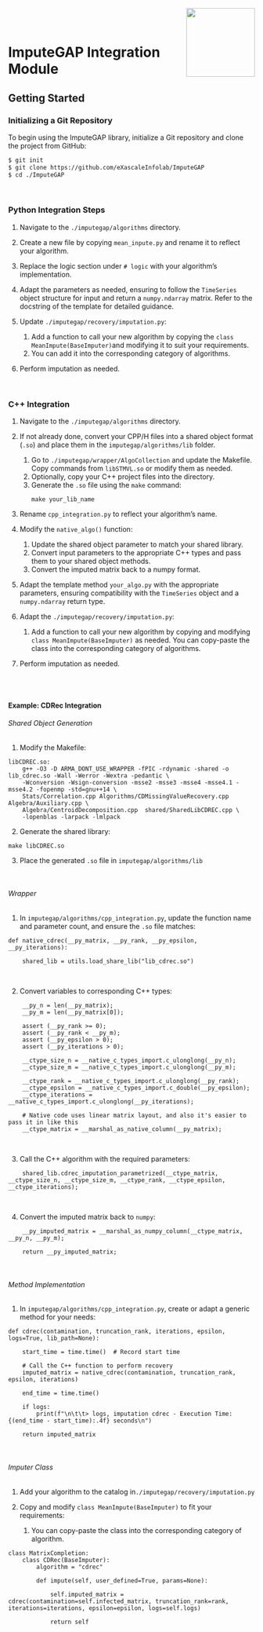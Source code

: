 <img align="right" width="140" height="140" src="https://www.naterscreations.com/imputegap/logo_imputegab.png" >
<br /> <br />

# ImputeGAP Integration Module

## Getting Started

### Initializing a Git Repository

To begin using the ImputeGAP library, initialize a Git repository and clone the project from GitHub:

```bash
$ git init
$ git clone https://github.com/eXascaleInfolab/ImputeGAP
$ cd ./ImputeGAP
``` 

<br>

### Python Integration Steps

1) Navigate to the ```./imputegap/algorithms``` directory. 


2) Create a new file by copying ```mean_inpute.py``` and rename it to reflect your algorithm.


3) Replace the logic section under ```# logic``` with your algorithm’s implementation.


4) Adapt the parameters as needed, ensuring to follow the ```TimeSeries``` object structure for input and return a ```numpy.ndarray``` matrix. Refer to the docstring of the template for detailed guidance.


5) Update  ```./imputegap/recovery/imputation.py```:
   1) Add a function to call your new algorithm by copying the ```class MeanImpute(BaseImputer)```and modifying it to suit your requirements.
   2) You can add it into the corresponding category of algorithms.


6) Perform imputation as needed.

<br />

### C++ Integration
1) Navigate to the ```./imputegap/algorithms``` directory.


2) If not already done, convert your CPP/H files into a shared object format  (```.so```) and place them in the  ```imputegap/algorithms/lib``` folder.
   1) Go to ```./imputegap/wrapper/AlgoCollection```  and update the Makefile. Copy commands from ```libSTMVL.so``` or modify them as needed.
   2) Optionally, copy your C++ project files into the directory.
   3) Generate the ```.so``` file using the ```make``` command:
      ```
      make your_lib_name
      ```


3) Rename ```cpp_integration.py```  to reflect your algorithm’s name.


4) Modify the ```native_algo()``` function: 
   1) Update the shared object parameter to match your shared library.
   2) Convert input parameters to the appropriate C++ types and pass them to your shared object methods.
   3) Convert the imputed matrix back to a numpy format.


5) Adapt the template method ```your_algo.py``` with the appropriate parameters, ensuring compatibility with the ```TimeSeries``` object and a ```numpy.ndarray``` return type.


6) Adapt the  ```./imputegap/recovery/imputation.py```:
   1) Add a function to call your new algorithm by copying and modifying ```class MeanImpute(BaseImputer)``` as needed. You can copy-paste the class into the corresponding category of algorithms.


7) Perform imputation as needed.
 
<br /><br />


#### Example: CDRec Integration

######  Shared Object Generation

1) Modify the Makefile:
```
libCDREC.so: 
    g++ -O3 -D ARMA_DONT_USE_WRAPPER -fPIC -rdynamic -shared -o lib_cdrec.so -Wall -Werror -Wextra -pedantic \
	-Wconversion -Wsign-conversion -msse2 -msse3 -msse4 -msse4.1 -msse4.2 -fopenmp -std=gnu++14 \
	Stats/Correlation.cpp Algorithms/CDMissingValueRecovery.cpp  Algebra/Auxiliary.cpp \
	Algebra/CentroidDecomposition.cpp  shared/SharedLibCDREC.cpp \
	-lopenblas -larpack -lmlpack
```


2) Generate the shared library:

```
make libCDREC.so
```


3) Place the generated ```.so``` file in ```imputegap/algorithms/lib```

<br> 

######  Wrapper 

1) In ```imputegap/algorithms/cpp_integration.py```, update the function name and parameter count, and ensure the ```.so``` file matches:
```
def native_cdrec(__py_matrix, __py_rank, __py_epsilon, __py_iterations):

    shared_lib = utils.load_share_lib("lib_cdrec.so")
```
<br> 

2) Convert variables to corresponding C++ types:
```
    __py_n = len(__py_matrix);
    __py_m = len(__py_matrix[0]);

    assert (__py_rank >= 0);
    assert (__py_rank < __py_m);
    assert (__py_epsilon > 0);
    assert (__py_iterations > 0);

    __ctype_size_n = __native_c_types_import.c_ulonglong(__py_n);
    __ctype_size_m = __native_c_types_import.c_ulonglong(__py_m);

    __ctype_rank = __native_c_types_import.c_ulonglong(__py_rank);
    __ctype_epsilon = __native_c_types_import.c_double(__py_epsilon);
    __ctype_iterations = __native_c_types_import.c_ulonglong(__py_iterations);
    
    # Native code uses linear matrix layout, and also it's easier to pass it in like this
    __ctype_matrix = __marshal_as_native_column(__py_matrix);
```
<br> 

3) Call the C++ algorithm with the required parameters:
```
    shared_lib.cdrec_imputation_parametrized(__ctype_matrix, __ctype_size_n, __ctype_size_m, __ctype_rank, __ctype_epsilon, __ctype_iterations);
```
<br> 

4) Convert the imputed matrix back to ```numpy```:
```
    __py_imputed_matrix = __marshal_as_numpy_column(__ctype_matrix, __py_n, __py_m);

    return __py_imputed_matrix;
```
<br>


######  Method Implementation

1) In ```imputegap/algorithms/cpp_integration.py```, create or adapt a generic method for your needs:

```
def cdrec(contamination, truncation_rank, iterations, epsilon, logs=True, lib_path=None):
   
    start_time = time.time()  # Record start time

    # Call the C++ function to perform recovery
    imputed_matrix = native_cdrec(contamination, truncation_rank, epsilon, iterations)

    end_time = time.time()

    if logs:
        print(f"\n\t\t> logs, imputation cdrec - Execution Time: {(end_time - start_time):.4f} seconds\n")

    return imputed_matrix
```
<br> 

######  Imputer Class

1) Add your algorithm to the catalog in```./imputegap/recovery/imputation.py```


2) Copy and modify ```class MeanImpute(BaseImputer)```  to fit your requirements:
   1) You can copy-paste the class into the corresponding category of algorithm.

```
class MatrixCompletion:
    class CDRec(BaseImputer):
        algorithm = "cdrec"

        def impute(self, user_defined=True, params=None):
            
            self.imputed_matrix = cdrec(contamination=self.infected_matrix, truncation_rank=rank, iterations=iterations, epsilon=epsilon, logs=self.logs)
            
            return self
```


